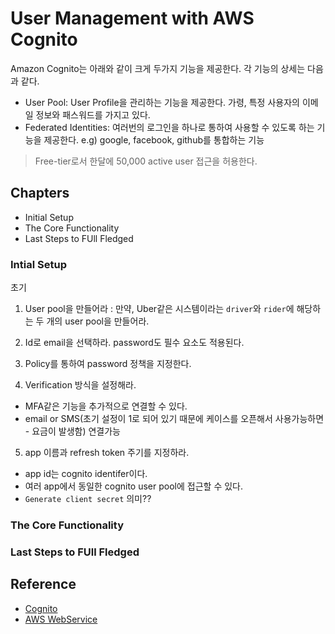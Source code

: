 # User Management with AWS Cognito
Amazon Cognito는 아래와 같이 크게 두가지 기능을 제공한다. 각 기능의 상세는 다음과 같다.
- User Pool: User Profile을 관리하는 기능을 제공한다. 가령, 특정 사용자의 이메일 정보와 패스워드를 가지고 있다.
- Federated Identities: 여러번의 로그인을 하나로 통하여 사용할 수 있도록 하는 기능을 제공한다. e.g) google, facebook, github를 통합하는 기능

> Free-tier로서 한달에 50,000 active user 접근을 허용한다.

## Chapters
- Initial Setup
- The Core Functionality
- Last Steps to FUll Fledged

### Intial Setup
초기 

1. User pool을 만들어라
: 만약, Uber같은 시스템이라는 `driver`와 `rider`에 해당하는 두 개의 user pool을 만들어라.

2. Id로 email을 선택하라. password도 필수 요소도 적용된다.

3. Policy를 통하여 password 정책을 지정한다.

4. Verification 방식을 설정해라.
- MFA같은 기능을 추가적으로 연결할 수 있다. 
- email or SMS(초기 설정이 1로 되어 있기 때문에 케이스를 오픈해서 사용가능하면 - 요금이 발생함) 연결가능


5. app 이름과 refresh token 주기를 지정하라.
- app id는 cognito identifer이다. 
- 여러 app에서 동일한 cognito user pool에 접근할 수 있다.
- `Generate client secret` 의미??
 



### The Core Functionality

### Last Steps to FUll Fledged



## Reference
- [Cognito](https://medium.freecodecamp.org/user-management-with-aws-cognito-1-3-initial-setup-a1a692a657b3)
- [AWS WebService](https://medium.freecodecamp.org/the-complete-aws-web-boilerplate-d0ca89d1691f)
